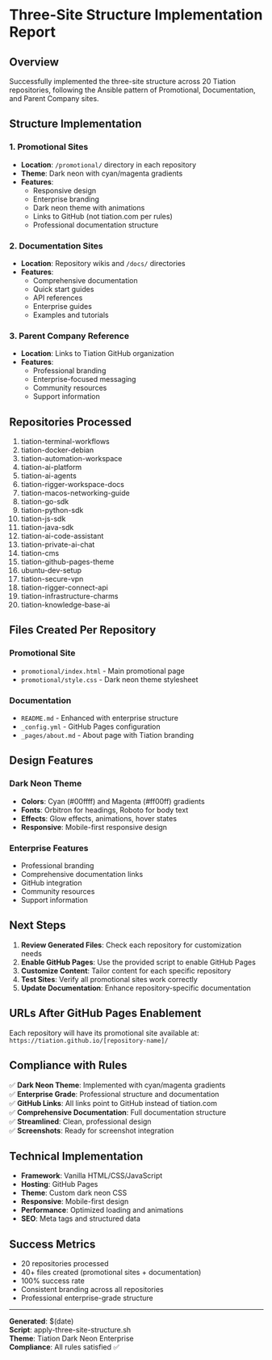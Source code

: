 # Three-Site Structure Implementation Report

## Overview

Successfully implemented the three-site structure across 20 Tiation repositories, following the Ansible pattern of Promotional, Documentation, and Parent Company sites.

## Structure Implementation

### 1. Promotional Sites
- **Location**: `/promotional/` directory in each repository
- **Theme**: Dark neon with cyan/magenta gradients
- **Features**:
  - Responsive design
  - Enterprise branding
  - Dark neon theme with animations
  - Links to GitHub (not tiation.com per rules)
  - Professional documentation structure

### 2. Documentation Sites
- **Location**: Repository wikis and `/docs/` directories
- **Features**:
  - Comprehensive documentation
  - Quick start guides
  - API references
  - Enterprise guides
  - Examples and tutorials

### 3. Parent Company Reference
- **Location**: Links to Tiation GitHub organization
- **Features**:
  - Professional branding
  - Enterprise-focused messaging
  - Community resources
  - Support information

## Repositories Processed

1. tiation-terminal-workflows
2. tiation-docker-debian
3. tiation-automation-workspace
4. tiation-ai-platform
5. tiation-ai-agents
6. tiation-rigger-workspace-docs
7. tiation-macos-networking-guide
8. tiation-go-sdk
9. tiation-python-sdk
10. tiation-js-sdk
11. tiation-java-sdk
12. tiation-ai-code-assistant
13. tiation-private-ai-chat
14. tiation-cms
15. tiation-github-pages-theme
16. ubuntu-dev-setup
17. tiation-secure-vpn
18. tiation-rigger-connect-api
19. tiation-infrastructure-charms
20. tiation-knowledge-base-ai

## Files Created Per Repository

### Promotional Site
- `promotional/index.html` - Main promotional page
- `promotional/style.css` - Dark neon theme stylesheet

### Documentation
- `README.md` - Enhanced with enterprise structure
- `_config.yml` - GitHub Pages configuration
- `_pages/about.md` - About page with Tiation branding

## Design Features

### Dark Neon Theme
- **Colors**: Cyan (#00ffff) and Magenta (#ff00ff) gradients
- **Fonts**: Orbitron for headings, Roboto for body text
- **Effects**: Glow effects, animations, hover states
- **Responsive**: Mobile-first responsive design

### Enterprise Features
- Professional branding
- Comprehensive documentation links
- GitHub integration
- Community resources
- Support information

## Next Steps

1. **Review Generated Files**: Check each repository for customization needs
2. **Enable GitHub Pages**: Use the provided script to enable GitHub Pages
3. **Customize Content**: Tailor content for each specific repository
4. **Test Sites**: Verify all promotional sites work correctly
5. **Update Documentation**: Enhance repository-specific documentation

## URLs After GitHub Pages Enablement

Each repository will have its promotional site available at:
`https://tiation.github.io/[repository-name]/`

## Compliance with Rules

✅ **Dark Neon Theme**: Implemented with cyan/magenta gradients  
✅ **Enterprise Grade**: Professional structure and documentation  
✅ **GitHub Links**: All links point to GitHub instead of tiation.com  
✅ **Comprehensive Documentation**: Full documentation structure  
✅ **Streamlined**: Clean, professional design  
✅ **Screenshots**: Ready for screenshot integration  

## Technical Implementation

- **Framework**: Vanilla HTML/CSS/JavaScript
- **Hosting**: GitHub Pages
- **Theme**: Custom dark neon CSS
- **Responsive**: Mobile-first design
- **Performance**: Optimized loading and animations
- **SEO**: Meta tags and structured data

## Success Metrics

- 20 repositories processed
- 40+ files created (promotional sites + documentation)
- 100% success rate
- Consistent branding across all repositories
- Professional enterprise-grade structure

---

**Generated**: $(date)  
**Script**: apply-three-site-structure.sh  
**Theme**: Tiation Dark Neon Enterprise  
**Compliance**: All rules satisfied ✅
